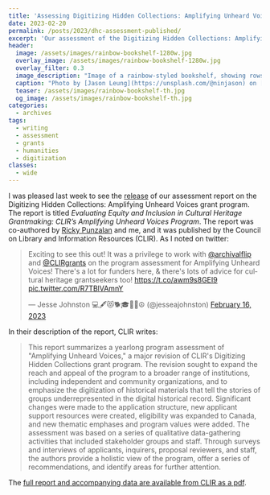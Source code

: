 ```yaml
---
title: 'Assessing Digitizing Hidden Collections: Amplifying Unheard Voices'
date: 2023-02-20
permalink: /posts/2023/dhc-assessment-published/
excerpt: 'Our assessment of the Digitizing Hidden Collections: Amplifying Unheard Voices program is now available from CLIR.'
header:
  image: /assets/images/rainbow-bookshelf-1280w.jpg
  overlay_image: /assets/images/rainbow-bookshelf-1280w.jpg
  overlay_filter: 0.3
  image_description: "Image of a rainbow-styled bookshelf, showing rows of book spines with red, yellow, and orange colors."
  caption: "Photo by [Jason Leung](https://unsplash.com/@ninjason) on [Unsplash](https://unsplash.com/s/photos/library)"
  teaser: /assets/images/rainbow-bookshelf-th.jpg
  og_image: /assets/images/rainbow-bookshelf-th.jpg
categories: 
  - archives
tags:
  - writing
  - assessment
  - grants
  - humanities
  - digitization
classes:
  - wide
---
```


I was pleased last week to see the [release](https://www.clir.org/2023/02/clir-announces-publication-of-the-amplifying-unheard-voices-program-evaluation-report/) of our assessment report
on the Digitizing Hidden Collections: Amplifying Unheard Voices grant program. The report is titled _Evaluating Equity and Inclusion in Cultural Heritage Grantmaking: CLIR’s Amplifying Unheard Voices Program_.
The report was co-authored by [Ricky Punzalan](https://rpunzalan.com/)
and me, and it was published by the Council on Library 
and Information Resources (CLIR). As I noted on twitter:

<blockquote class="twitter-tweet"><p lang="en" dir="ltr">Exciting to see this out! It was a privilege to work with <a href="https://twitter.com/archivalflip?ref_src=twsrc%5Etfw">@archivalflip</a> and <a href="https://twitter.com/CLIRgrants?ref_src=twsrc%5Etfw">@CLIRgrants</a> on the program assessment for Amplifying Unheard Voices! There&#39;s a lot for funders here, &amp; there&#39;s lots of advice for cultural heritage grantseekers too! <a href="https://t.co/awm9s8GEI9">https://t.co/awm9s8GEI9</a> <a href="https://t.co/R7TBlVAmnY">pic.twitter.com/R7TBlVAmnY</a></p>&mdash; Jesse Johnston 💻🖋😻🐕🎓🌈🐝☮️ (@jesseajohnston) <a href="https://twitter.com/jesseajohnston/status/1626297790199644160?ref_src=twsrc%5Etfw">February 16, 2023</a></blockquote> <script async src="https://platform.twitter.com/widgets.js" charset="utf-8"></script>

In their description of the report, CLIR writes:

> This report summarizes a yearlong program assessment of "Amplifying Unheard Voices," a major revision of CLIR's Digitizing Hidden Collections grant program. The revision sought to expand the reach and appeal of the program to a broader range of institutions, including independent and community organizations, and to emphasize the digitization of historical materials that tell the stories of groups underrepresented in the digital historical record. Significant changes were made to the application structure, new applicant support resources were created, eligibility was expanded to Canada, and new thematic emphases and program values were added. The assessment was based on a series of qualitative data-gathering activities that included stakeholder groups and staff. Through surveys and interviews of applicants, inquirers, proposal reviewers, and staff, the authors provide a holistic view of the program, offer a series of recommendations, and identify areas for further attention.

The [full report and accompanying data are available from CLIR as a pdf](https://www.clir.org/pubs/reports/dhc-auv-assessment/).